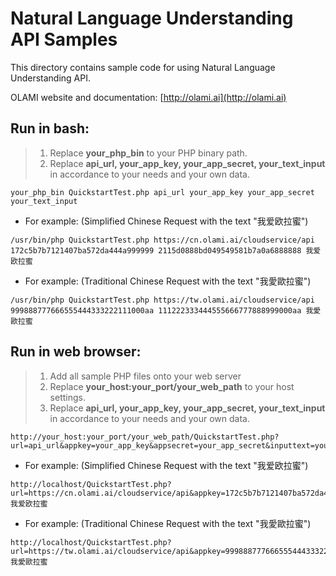 # Natural Language Understanding API Samples

This directory contains sample code for using Natural Language Understanding API.

OLAMI website and documentation: [http://olami.ai](http://olami.ai)

## Run in bash:

> 1. Replace **your_php_bin** to your PHP binary path.
> 2. Replace **api_url, your_app_key, your_app_secret, your_text_input** in accordance to your needs and your own data.

```
your_php_bin QuickstartTest.php api_url your_app_key your_app_secret your_text_input
```

- For example: (Simplified Chinese Request with the text "我爱欧拉蜜")

```
/usr/bin/php QuickstartTest.php https://cn.olami.ai/cloudservice/api 172c5b7b7121407ba572da444a999999 2115d0888bd049549581b7a0a6888888 我爱欧拉蜜
```

- For example: (Traditional Chinese Request with the text "我愛歐拉蜜")

```
/usr/bin/php QuickstartTest.php https://tw.olami.ai/cloudservice/api 999888777666555444333222111000aa 111222333444555666777888999000aa 我愛歐拉蜜
```

## Run in web browser:

> 1. Add all sample PHP files onto your web server
> 2. Replace **your_host:your_port/your_web_path** to your host settings.
> 3. Replace **api_url, your_app_key, your_app_secret, your_text_input** in accordance to your needs and your own data.

```
http://your_host:your_port/your_web_path/QuickstartTest.php?url=api_url&appkey=your_app_key&appsecret=your_app_secret&inputtext=your_text_input
```

- For example: (Simplified Chinese Request with the text "我爱欧拉蜜")

```
http://localhost/QuickstartTest.php?url=https://cn.olami.ai/cloudservice/api&appkey=172c5b7b7121407ba572da444a999999&appsecret=2115d0888bd049549581b7a0a6888888&inputtext=我爱欧拉蜜
```

- For example: (Traditional Chinese Request with the text "我愛歐拉蜜")

```
http://localhost/QuickstartTest.php?url=https://tw.olami.ai/cloudservice/api&appkey=999888777666555444333222111000aa&appsecret=111222333444555666777888999000aa&inputtext=我愛歐拉蜜
```